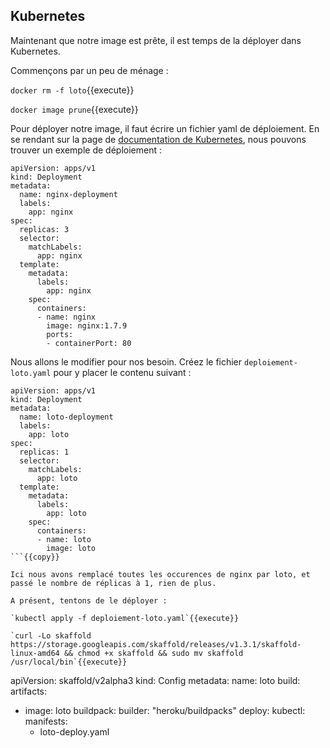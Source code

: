 ## Kubernetes

Maintenant que notre image est prête, il est temps de la déployer dans Kubernetes.

Commençons par un peu de ménage :

`docker rm -f loto`{{execute}}

`docker image prune`{{execute}}

Pour déployer notre image, il faut écrire un fichier yaml de déploiement. En se rendant sur la page de [documentation de Kubernetes](https://kubernetes.io/docs/concepts/workloads/controllers/deployment/), nous pouvons trouver un exemple de déploiement :

```
apiVersion: apps/v1
kind: Deployment
metadata:
  name: nginx-deployment
  labels:
    app: nginx
spec:
  replicas: 3
  selector:
    matchLabels:
      app: nginx
  template:
    metadata:
      labels:
        app: nginx
    spec:
      containers:
      - name: nginx
        image: nginx:1.7.9
        ports:
        - containerPort: 80
```

Nous allons le modifier pour nos besoin. Créez le fichier `deploiement-loto.yaml` pour y placer le contenu suivant :

```
apiVersion: apps/v1
kind: Deployment
metadata:
  name: loto-deployment
  labels:
    app: loto
spec:
  replicas: 1
  selector:
    matchLabels:
      app: loto
  template:
    metadata:
      labels:
        app: loto
    spec:
      containers:
      - name: loto
        image: loto
```{{copy}}

Ici nous avons remplacé toutes les occurences de nginx par loto, et passé le nombre de réplicas à 1, rien de plus.

A présent, tentons de le déployer :

`kubectl apply -f deploiement-loto.yaml`{{execute}}

`curl -Lo skaffold https://storage.googleapis.com/skaffold/releases/v1.3.1/skaffold-linux-amd64 && chmod +x skaffold && sudo mv skaffold /usr/local/bin`{{execute}}

```
apiVersion: skaffold/v2alpha3
kind: Config
metadata:
  name: loto
build:
  artifacts:
  - image: loto
    buildpack:
      builder: "heroku/buildpacks"
deploy:
  kubectl:
    manifests:
    - loto-deploy.yaml
```{{copy}}

